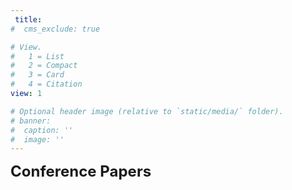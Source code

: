 ```yaml
---
 title:
#  cms_exclude: true

# View.
#   1 = List
#   2 = Compact
#   3 = Card
#   4 = Citation
view: 1

# Optional header image (relative to `static/media/` folder).
# banner:
#  caption: ''
#  image: ''
---
```



<font size=5> **Conference Papers** </font>

<font size=2>
</font>
